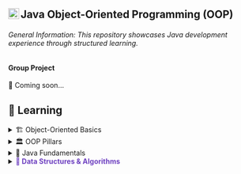 ## Java Object-Oriented Programming (OOP) <img align="left" alt="Java Logo" width="22px" src="https://upload.wikimedia.org/wikipedia/en/thumb/3/30/Java_programming_language_logo.svg/300px-Java_programming_language_logo.svg.png" />

###### General Information: This repository showcases Java development experience through structured learning.

#### Group Project
🚧 Coming soon... 

## 📖 Learning

<details>
  <summary>🏗️ Object-Oriented Basics</summary>

[Lab 13: Functions](https://github.com/UTRGV-CSCI-3326/lab-13-jlndvr)
[Lab 14: Pass-by-Reference](https://github.com/UTRGV-CSCI-3326/lab-14-jlndvr)
[Lab 16: Classes & Objects](https://github.com/UTRGV-CSCI-3326/lab-16-jlndvr)
[Lab 17: Packages](https://github.com/UTRGV-CSCI-3326/lab-17-jlndvr)
[Lab 18: Static Members](https://github.com/UTRGV-CSCI-3326/lab-18-jlndvr)
    
</details>

<details>
  <summary>🏛️ OOP Pillars</summary>
  
[Lab 19: Encapsulation](https://github.com/UTRGV-CSCI-3326/lab-19-jlndvr)
[Lab 20: Inheritance](https://github.com/UTRGV-CSCI-3326/lab-20-jlndvr)
[Lab 21: Polymorphism](https://github.com/UTRGV-CSCI-3326/lab-21-jlndvr)
[Lab 22: Abstraction](https://github.com/UTRGV-CSCI-3326/lab-22-jlndvr)
    
</details>

<details>
  <summary>🔨 Java Fundamentals</summary>
  
[Lab 01: Output](https://github.com/UTRGV-CSCI-3326/lab-01-jlndvr)
[Lab 02: Variables](https://github.com/UTRGV-CSCI-3326/lab-02-jlndvr)
[Lab 03: Arithmetic](https://github.com/UTRGV-CSCI-3326/lab-03-jlndvr)
[Lab 04: Conversion](https://github.com/UTRGV-CSCI-3326/lab-04-jlndvr)
[Lab 05: Input](https://github.com/UTRGV-CSCI-3326/lab-05-jlndvr)
[Lab 06: Conditional Expressions](https://github.com/UTRGV-CSCI-3326/lab-06-jlndvr)
[Lab 07: Decision Making](https://github.com/UTRGV-CSCI-3326/lab-07-jlndvr)
[Lab 08: Decision Making (Ranges)](https://github.com/UTRGV-CSCI-3326/lab-08-jlndvr)
[Lab 09: While Loops](https://github.com/UTRGV-CSCI-3326/lab-09-jlndvr)
[Lab 10: For Loops](https://github.com/UTRGV-CSCI-3326/lab-10-jlndvr)
[Lab 11: Arrays](https://github.com/UTRGV-CSCI-3326/lab-11-jlndvr)
    
</details>

<details>
  <summary><span style="color: #6f42c1; font-weight: bold;">🧮 Data Structures & Algorithms</span></summary>
  
[Lab 12: 2D Arrays](https://github.com/UTRGV-CSCI-3326/lab-12-jlndvr)
[Lab 15: Recursion](https://github.com/UTRGV-CSCI-3326/lab-15-jlndvr)
    
</details>
